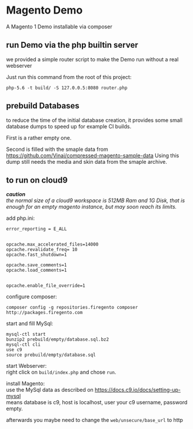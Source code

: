 Magento Demo
============

A Magento 1 Demo installable via composer


## run Demo via the php builtin server

we provided a simple router script to make the Demo run without a real webserver

Just run this command from the root of this project:

```
php-5.6 -t build/ -S 127.0.0.5:8080 router.php
```


## prebuild Databases

to reduce the time of the initial database creation, it provides some
small database dumps to speed up for example CI builds.

First is a rather empty one.

Second is filled with the smaple data from https://github.com/Vinai/compressed-magento-sample-data
Using this dump still needs the media and skin data from the smaple archive.


## to run on cloud9

***caution***  
*the normal size of a cloud9 workspace is 512MB Ram and 1G Disk,
that is enough for an empty magento instance, but may soon reach its limits.*


add php.ini:  
```
error_reporting = E_ALL


opcache.max_accelerated_files=14000
opcache.revalidate_freq= 10
opcache.fast_shutdown=1

opcache.save_comments=1
opcache.load_comments=1


opcache.enable_file_override=1
```

configure composer:  
```
composer config -g repositories.firegento composer http://packages.firegento.com
```

start and fill MySql:  
```
mysql-ctl start
bunzip2 prebuild/empty/database.sql.bz2
mysql-ctl cli
use c9
source prebuild/empty/database.sql
```

start Webserver:  
right click on `build/index.php` and chose `run`. 

install Magento:  
use the MySql data as described on https://docs.c9.io/docs/setting-up-mysql  
means database is c9, host is localhost, user your c9 username, password empty.

afterwards you maybe need to change the `web/unsecure/base_url` to http


